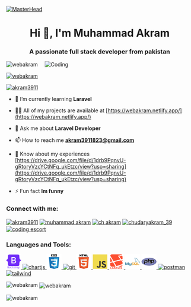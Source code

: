 
[![MasterHead](https://www.instavyapar.com/assets/images/inner_services/Website_Redesigning_(2).gif)](https://webakram.netlify.app/)
<h1 align="center">Hi 👋, I'm Muhammad Akram</h1>
<h3 align="center">A passionate full stack developer from pakistan</h3>
<img align="right" alt="Coding" width="400" src="https://cdn.dribbble.com/users/1162077/screenshots/3848914/programmer.gif"

<p align="left"> <img src="https://komarev.com/ghpvc/?username=webakram&label=Profile%20views&color=0e75b6&style=flat" alt="webakram" /> </p>

<p align="left"> <a href="https://github.com/ryo-ma/github-profile-trophy"><img src="https://github-profile-trophy.vercel.app/?username=webakram" alt="webakram" /></a> </p>

<p align="left"> <a href="https://twitter.com/akram3911" target="blank"><img src="https://img.shields.io/twitter/follow/akram3911?logo=twitter&style=for-the-badge" alt="akram3911" /></a> </p>

- 🌱 I’m currently learning **Laravel**

- 👨‍💻 All of my projects are available at [https://webakram.netlify.app/](https://webakram.netlify.app/)

- 💬 Ask me about **Laravel Developer**

- 📫 How to reach me **akram3911823@gmail.com**

- 📄 Know about my experiences [https://drive.google.com/file/d/1drb9PqnvU-gRtoryVzcYCtNFq_ukEtzc/view?usp=sharing](https://drive.google.com/file/d/1drb9PqnvU-gRtoryVzcYCtNFq_ukEtzc/view?usp=sharing)

- ⚡ Fun fact **Im funny**

<h3 align="left">Connect with me:</h3>
<p align="left">
<a href="https://twitter.com/akram3911" target="blank"><img align="center" src="https://raw.githubusercontent.com/rahuldkjain/github-profile-readme-generator/master/src/images/icons/Social/twitter.svg" alt="akram3911" height="30" width="40" /></a>
<a href="https://linkedin.com/in/muhammad akram" target="blank"><img align="center" src="https://raw.githubusercontent.com/rahuldkjain/github-profile-readme-generator/master/src/images/icons/Social/linked-in-alt.svg" alt="muhammad akram" height="30" width="40" /></a>
<a href="https://fb.com/ch akram" target="blank"><img align="center" src="https://raw.githubusercontent.com/rahuldkjain/github-profile-readme-generator/master/src/images/icons/Social/facebook.svg" alt="ch akram" height="30" width="40" /></a>
<a href="https://instagram.com/chudaryakram_39" target="blank"><img align="center" src="https://raw.githubusercontent.com/rahuldkjain/github-profile-readme-generator/master/src/images/icons/Social/instagram.svg" alt="chudaryakram_39" height="30" width="40" /></a>
<a href="https://www.youtube.com/c/coding escort" target="blank"><img align="center" src="https://raw.githubusercontent.com/rahuldkjain/github-profile-readme-generator/master/src/images/icons/Social/youtube.svg" alt="coding escort" height="30" width="40" /></a>
</p>

<h3 align="left">Languages and Tools:</h3>
<p align="left"> <a href="https://getbootstrap.com" target="_blank" rel="noreferrer"> <img src="https://raw.githubusercontent.com/devicons/devicon/master/icons/bootstrap/bootstrap-plain-wordmark.svg" alt="bootstrap" width="40" height="40"/> </a> <a href="https://www.chartjs.org" target="_blank" rel="noreferrer"> <img src="https://www.chartjs.org/media/logo-title.svg" alt="chartjs" width="40" height="40"/> </a> <a href="https://www.w3schools.com/css/" target="_blank" rel="noreferrer"> <img src="https://raw.githubusercontent.com/devicons/devicon/master/icons/css3/css3-original-wordmark.svg" alt="css3" width="40" height="40"/> </a> <a href="https://git-scm.com/" target="_blank" rel="noreferrer"> <img src="https://www.vectorlogo.zone/logos/git-scm/git-scm-icon.svg" alt="git" width="40" height="40"/> </a> <a href="https://www.w3.org/html/" target="_blank" rel="noreferrer"> <img src="https://raw.githubusercontent.com/devicons/devicon/master/icons/html5/html5-original-wordmark.svg" alt="html5" width="40" height="40"/> </a> <a href="https://developer.mozilla.org/en-US/docs/Web/JavaScript" target="_blank" rel="noreferrer"> <img src="https://raw.githubusercontent.com/devicons/devicon/master/icons/javascript/javascript-original.svg" alt="javascript" width="40" height="40"/> </a> <a href="https://laravel.com/" target="_blank" rel="noreferrer"> <img src="https://raw.githubusercontent.com/devicons/devicon/master/icons/laravel/laravel-plain-wordmark.svg" alt="laravel" width="40" height="40"/> </a> <a href="https://www.mysql.com/" target="_blank" rel="noreferrer"> <img src="https://raw.githubusercontent.com/devicons/devicon/master/icons/mysql/mysql-original-wordmark.svg" alt="mysql" width="40" height="40"/> </a> <a href="https://www.php.net" target="_blank" rel="noreferrer"> <img src="https://raw.githubusercontent.com/devicons/devicon/master/icons/php/php-original.svg" alt="php" width="40" height="40"/> </a> <a href="https://postman.com" target="_blank" rel="noreferrer"> <img src="https://www.vectorlogo.zone/logos/getpostman/getpostman-icon.svg" alt="postman" width="40" height="40"/> </a> <a href="https://tailwindcss.com/" target="_blank" rel="noreferrer"> <img src="https://www.vectorlogo.zone/logos/tailwindcss/tailwindcss-icon.svg" alt="tailwind" width="40" height="40"/> </a> </p>

<p><img align="left" src="https://github-readme-stats.vercel.app/api/top-langs?username=webakram&show_icons=true&locale=en&layout=compact" alt="webakram" /></p>

<p>&nbsp;<img align="center" src="https://github-readme-stats.vercel.app/api?username=webakram&show_icons=true&locale=en" alt="webakram" /></p>

<p><img align="center" src="https://github-readme-streak-stats.herokuapp.com/?user=webakram&" alt="webakram" /></p>
